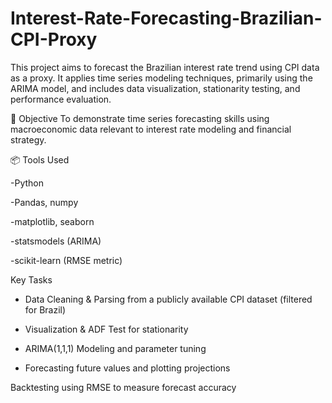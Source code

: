 # Interest-Rate-Forecasting-Brazilian-CPI-Proxy
This project aims to forecast the Brazilian interest rate trend using CPI data as a proxy. It applies time series modeling techniques, primarily using the ARIMA model, and includes data visualization, stationarity testing, and performance evaluation. 


🧠 Objective 
To demonstrate time series forecasting skills using macroeconomic data relevant to interest rate modeling and financial strategy.

📦 Tools Used

-Python

-Pandas, numpy

-matplotlib, seaborn

-statsmodels (ARIMA)

-scikit-learn (RMSE metric)

Key Tasks

* Data Cleaning & Parsing from a publicly available CPI dataset (filtered for Brazil)

* Visualization & ADF Test for stationarity

* ARIMA(1,1,1) Modeling and parameter tuning

* Forecasting future values and plotting projections

Backtesting using RMSE to measure forecast accuracy
